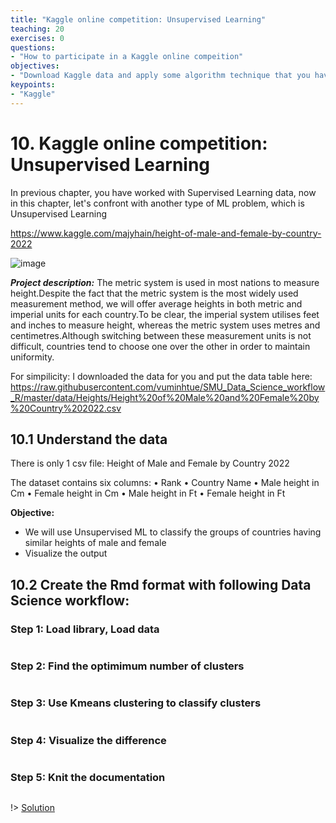 ```yaml
---
title: "Kaggle online competition: Unsupervised Learning"
teaching: 20
exercises: 0
questions:
- "How to participate in a Kaggle online compeition"
objectives:
- "Download Kaggle data and apply some algorithm technique that you have learnt to solve the actual data"
keypoints:
- "Kaggle"
---
```

# 10. Kaggle online competition: Unsupervised Learning

In previous chapter, you have worked with Supervised Learning data, now in this chapter, let's confront with another type of ML problem, which is Unsupervised Learning

https://www.kaggle.com/majyhain/height-of-male-and-female-by-country-2022

![image](https://user-images.githubusercontent.com/43855029/156072300-db4c4630-6653-4fea-9fed-76925011b855.png)

_**Project description:**_
The metric system is used in most nations to measure height.Despite the fact that the metric system is the most widely used measurement method, we will offer average heights in both metric and imperial units for each country.To be clear, the imperial system utilises feet and inches to measure height, whereas the metric system uses metres and centimetres.Although switching between these measurement units is not difficult, countries tend to choose one over the other in order to maintain uniformity.


For simpilicity: I downloaded the data for you and put the data table here:
https://raw.githubusercontent.com/vuminhtue/SMU_Data_Science_workflow_R/master/data/Heights/Height%20of%20Male%20and%20Female%20by%20Country%202022.csv


## 10.1 Understand the data

There is only 1 csv file: Height of Male and Female by Country 2022

The dataset contains six columns:
• Rank
• Country Name
• Male height in Cm
• Female height in Cm
• Male height in Ft
• Female height in Ft


**Objective:**
- We will use Unsupervised ML to classify the groups of countries having similar heights of male and female
- Visualize the output

## 10.2 Create the Rmd format with following Data Science workflow:

### Step 1: Load library, Load data

```r

```

### Step 2: Find the optimimum number of clusters

```r

```

### Step 3: Use Kmeans clustering to classify clusters

```r

```

### Step 4: Visualize the difference

```r

```

### Step 5: Knit the documentation

```r

```

!> [Solution](https://raw.githubusercontent.com/vuminhtue/SMU_Data_Science_workflow_R/master/files/Heights/Kmeans.Rmd)
